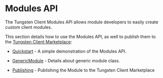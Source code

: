 # Modules API

The Tungsten Client Modules API allows module developers to easily create custom client modules.

This section details how to use the Modules API, as well to publish them to the [Tungsten Client Marketplace](https://tungstenclient.com):
- [Quickstart](quickstart.md) - A simple demonstration of the Modules API.
- [GenericModule](genericModule.md) - Details about generic module class.

- [Publishing]() - Publishing the Module to the Tungsten Client Marketplace